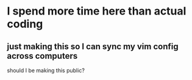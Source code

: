 # I spend more time here than actual coding

## just making this so I can sync my vim config across computers

should I be making this public?
